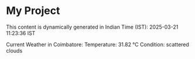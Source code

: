 # My Project

This content is dynamically generated in Indian Time (IST): 2025-03-21 11:23:36 IST


Current Weather in Coimbatore:
Temperature: 31.82 °C
Condition: scattered clouds

